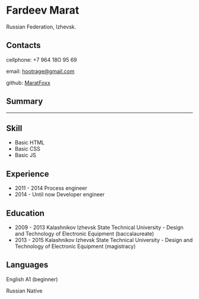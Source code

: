 # Fardeev Marat 
  Russian Federation, Izhevsk.

## Contacts

cellphone: +7 964 18O 95 69

email: hootrage@gmail.com

github: [MaratFoxx](https://github.com/MaratFoxx)

## Summary
---------
## Skill

  * Basic HTML
  * Basic CSS
  * Basic JS

## Experience

  * 2011 - 2014 Process engineer
  * 2014 - Until now Developer engineer

## Education

  * 2009 - 2013 Kalashnikov Izhevsk State Technical University - Design and Technology of Electronic Equipment (baccalaureate)
  * 2013 - 2015 Kalashnikov Izhevsk State Technical University - Design and Technology of Electronic Equipment (magistracy)

## Languages

  English A1 (beginner)

  Russian Native
